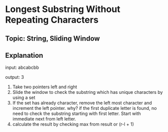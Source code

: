 # Longest Substring Without Repeating Characters

## Topic: String, Sliding Window

## Explanation


input: abcabcbb

output: 3

1. Take two pointers left and right
2. Slide the window to check the substring which has unique characters by using a set
3. If the set has already character, remove the left most character and increment the left pointer. why? if the first duplicate letter is found, no need to check the substring starting with first letter.
Start with immediate next from left letter.
4. calculate the result by checking max from result or (r-l + 1)